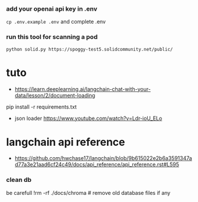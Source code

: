 ### add your openai api key in .env

`cp .env.example .env` and complete .env

### run this tool for scanning a pod
`python solid.py https://spoggy-test5.solidcommunity.net/public/`



# tuto
- https://learn.deeplearning.ai/langchain-chat-with-your-data/lesson/2/document-loading


 pip install -r requirements.txt

 - json loader https://www.youtube.com/watch?v=Ldr-ioU_ELo

 # langchain api reference 
 - https://github.com/hwchase17/langchain/blob/9b615022e2b6a3591347ad77a3e21aad6cf24c49/docs/api_reference/api_reference.rst#L595

 ### clean db 
  be carefull !rm -rf ./docs/chroma  # remove old database files if any


